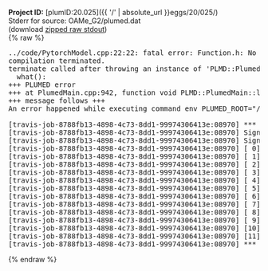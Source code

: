 **Project ID:** [plumID:20.025]({{ '/' | absolute_url }}eggs/20/025/)  
Stderr for source:  OAMe_G2/plumed.dat   
(download [zipped raw stdout](plumed.dat.plumed.stdout.txt.zip))  
{% raw %}
<pre>
../code/PytorchModel.cpp:22:22: fatal error: Function.h: No such file or directory
compilation terminated.
terminate called after throwing an instance of 'PLMD::Plumed::ExceptionError'
  what():  
+++ PLUMED error
+++ at PlumedMain.cpp:942, function void PLMD::PlumedMain::load(const string&)
+++ message follows +++
An error happened while executing command env PLUMED_ROOT="/home/travis/opt/lib/plumed" env PLUMED_HTMLDIR="/home/travis/opt/share/doc/plumed" env PLUMED_INCLUDEDIR="/home/travis/opt/include" env PLUMED_PROGRAM_NAME="plumed" env PLUMED_IS_INSTALLED="yes" "/home/travis/opt/lib/plumed"/scripts/mklib.sh ../code/PytorchModel.cpp

[travis-job-8788fb13-4898-4c73-8dd1-99974306413e:08970] *** Process received signal ***
[travis-job-8788fb13-4898-4c73-8dd1-99974306413e:08970] Signal: Aborted (6)
[travis-job-8788fb13-4898-4c73-8dd1-99974306413e:08970] Signal code:  (-6)
[travis-job-8788fb13-4898-4c73-8dd1-99974306413e:08970] [ 0] /lib/x86_64-linux-gnu/libc.so.6(+0x354b0)[0x7f431da294b0]
[travis-job-8788fb13-4898-4c73-8dd1-99974306413e:08970] [ 1] /lib/x86_64-linux-gnu/libc.so.6(gsignal+0x38)[0x7f431da29428]
[travis-job-8788fb13-4898-4c73-8dd1-99974306413e:08970] [ 2] /lib/x86_64-linux-gnu/libc.so.6(abort+0x16a)[0x7f431da2b02a]
[travis-job-8788fb13-4898-4c73-8dd1-99974306413e:08970] [ 3] /usr/lib/x86_64-linux-gnu/libstdc++.so.6(_ZN9__gnu_cxx27__verbose_terminate_handlerEv+0x16d)[0x7f431e06384d]
[travis-job-8788fb13-4898-4c73-8dd1-99974306413e:08970] [ 4] /usr/lib/x86_64-linux-gnu/libstdc++.so.6(+0x8d6b6)[0x7f431e0616b6]
[travis-job-8788fb13-4898-4c73-8dd1-99974306413e:08970] [ 5] /usr/lib/x86_64-linux-gnu/libstdc++.so.6(+0x8d701)[0x7f431e061701]
[travis-job-8788fb13-4898-4c73-8dd1-99974306413e:08970] [ 6] /usr/lib/x86_64-linux-gnu/libstdc++.so.6(+0x8d919)[0x7f431e061919]
[travis-job-8788fb13-4898-4c73-8dd1-99974306413e:08970] [ 7] plumed[0x40ec85]
[travis-job-8788fb13-4898-4c73-8dd1-99974306413e:08970] [ 8] plumed[0x40f082]
[travis-job-8788fb13-4898-4c73-8dd1-99974306413e:08970] [ 9] plumed[0x409fe0]
[travis-job-8788fb13-4898-4c73-8dd1-99974306413e:08970] [10] /lib/x86_64-linux-gnu/libc.so.6(__libc_start_main+0xf0)[0x7f431da14830]
[travis-job-8788fb13-4898-4c73-8dd1-99974306413e:08970] [11] plumed[0x40a0a9]
[travis-job-8788fb13-4898-4c73-8dd1-99974306413e:08970] *** End of error message ***
</pre>
{% endraw %}
